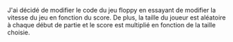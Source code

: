 J'ai décidé de modifier le code du jeu floppy en essayant de modifier la vitesse du jeu en fonction du score. De plus, la taille du joueur est aléatoire à chaque début de partie et le score est multiplié en fonction de la taille choisie.